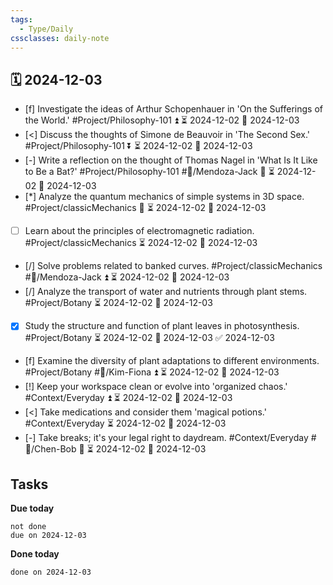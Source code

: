 ```yaml
---
tags:
  - Type/Daily
cssclasses: daily-note
---
```


## 🗓️ 2024-12-03

- [f] Investigate the ideas of Arthur Schopenhauer in 'On the Sufferings of the World.' #Project/Philosophy-101 ⏫ ⏳ 2024-12-02 📅 2024-12-03
- [<] Discuss the thoughts of Simone de Beauvoir in 'The Second Sex.' #Project/Philosophy-101 ⏬ ⏳ 2024-12-02 📅 2024-12-03
- [-] Write a reflection on the thought of Thomas Nagel in 'What Is It Like to Be a Bat?' #Project/Philosophy-101 #👤/Mendoza-Jack 🔼 ⏳ 2024-12-02 📅 2024-12-03
- [*] Analyze the quantum mechanics of simple systems in 3D space. #Project/classicMechanics 🔺 ⏳ 2024-12-02 📅 2024-12-03
- [ ] Learn about the principles of electromagnetic radiation. #Project/classicMechanics ⏳ 2024-12-02 📅 2024-12-03
- [/] Solve problems related to banked curves. #Project/classicMechanics #👤/Mendoza-Jack ⏫ ⏳ 2024-12-02 📅 2024-12-03
- [/] Analyze the transport of water and nutrients through plant stems. #Project/Botany ⏳ 2024-12-02 📅 2024-12-03
- [x] Study the structure and function of plant leaves in photosynthesis. #Project/Botany ⏳ 2024-12-02 📅 2024-12-03 ✅ 2024-12-03
- [f] Examine the diversity of plant adaptations to different environments. #Project/Botany #👤/Kim-Fiona ⏫ ⏳ 2024-12-02 📅 2024-12-03
- [!] Keep your workspace clean or evolve into 'organized chaos.' #Context/Everyday ⏫ ⏳ 2024-12-02 📅 2024-12-03
- [<] Take medications and consider them 'magical potions.' #Context/Everyday ⏳ 2024-12-02 📅 2024-12-03
- [-] Take breaks; it's your legal right to daydream. #Context/Everyday #👤/Chen-Bob 🔼 ⏳ 2024-12-02 📅 2024-12-03

## Tasks

**Due today**

```tasks
not done
due on 2024-12-03
```

**Done today**

```tasks
done on 2024-12-03
```
            